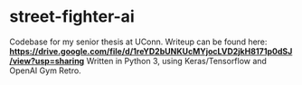 # street-fighter-ai
Codebase for my senior thesis at UConn.  Writeup can be found here: **https://drive.google.com/file/d/1reYD2bUNKUcMYjocLVD2jkH8171p0dSJ/view?usp=sharing**
Written in Python 3, using Keras/Tensorflow and OpenAI Gym Retro.  
